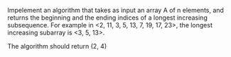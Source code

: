 Impelement an algorithm that takes as input an array A of n elements, and returns the beginning and the ending indices of a longest increasing subsequence. For example in <2, 11, 3, 5, 13, 7, 19, 17, 23>, the longest increasing subarray is <3, 5, 13>.

The algorithm should return (2, 4)

